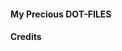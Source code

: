 #### My Precious DOT-FILES

#### Credits
[mathiasbynens]: https://github.com/mathiasbynens/dotfiles/

